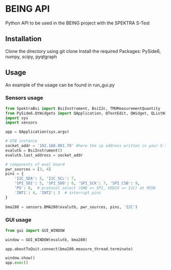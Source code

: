 # BEING API

Python API to be used in the BEING project with the SPEKTRA S-Test

## Installation

Clone the directory using git clone <URL>
Install the required Packages: PySide6, numpy, scipy, pyqtgraph

## Usage

An example of the usage can be found in run_gui.py

### Sensors usage

```python
from SpektraBsi import BsiInstrument, BsiI2c, TMUMeasurementQuantity
from PySide6.QtWidgets import QApplication, QTextEdit, QWidget, QListWidgetItem
import sys
import sensors

app = QApplication(sys.argv)

# UTB instance
socket_addr = '192.168.001.79' #here the ip address written in your S-Test
evalutb = BsiInstrument()
evalutb.last_address = socket_addr

# components of eval board
pwr_sources = [3, 4]
pins = {
    'I2C_SDA': 5, 'I2C_SCL': 7,
    'SPI_SDI': 5, 'SPI_SDO': 6, 'SPI_SCK': 7, 'SPI_CSB': 9,
    'PS': 8,  # protocol select (GND => SPI, VDDIO => I2C) at MIO8
    'INT1': 4, 'INT2': 3  # interrupt pins
}
    
bma280 = sensors.BMA280(evalutb, pwr_sources, pins, 'I2C')
```


### GUI usage

```python
from gui import GUI_WINDOW

window = GUI_WINDOW(evalutb, bma280)

app.aboutToQuit.connect(bma280.measure_thread.terminate)

window.show()
app.exec()
```



